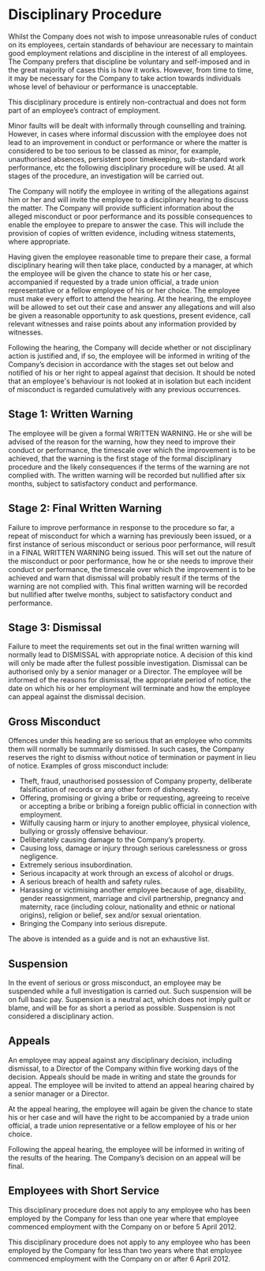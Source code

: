 # Disciplinary Procedure

Whilst the Company does not wish to impose unreasonable rules of conduct on its employees, certain standards of behaviour are necessary to maintain good employment relations and discipline in the interest of all employees.  The Company prefers that discipline be voluntary and self-imposed and in the great majority of cases this is how it works.  However, from time to time, it may be necessary for the Company to take action towards individuals whose level of behaviour or performance is unacceptable.

This disciplinary procedure is entirely non-contractual and does not form part of an employee’s contract of employment.

Minor faults will be dealt with informally through counselling and training.  However, in cases where informal discussion with the employee does not lead to an improvement in conduct or performance or where the matter is considered to be too serious to be classed as minor, for example, unauthorised absences, persistent poor timekeeping, sub-standard work performance, etc the following disciplinary procedure will be used.  At all stages of the procedure, an investigation will be carried out. 

The Company will notify the employee in writing of the allegations against him or her and will invite the employee to a disciplinary hearing to discuss the matter.  The Company will provide sufficient information about the alleged misconduct or poor performance and its possible consequences to enable the employee to prepare to answer the case.  This will include the provision of copies of written evidence, including witness statements, where appropriate.

Having given the employee reasonable time to prepare their case, a formal disciplinary hearing will then take place, conducted by a manager, at which the employee will be given the chance to state his or her case, accompanied if requested by a trade union official, a trade union representative or a fellow employee of his or her choice.  The employee must make every effort to attend the hearing.   At the hearing, the employee will be allowed to set out their case and answer any allegations and will also be given a reasonable opportunity to ask questions, present evidence, call relevant witnesses and raise points about any information provided by witnesses.

Following the hearing, the Company will decide whether or not disciplinary action is justified and, if so, the employee will be informed in writing of the Company’s decision in accordance with the stages set out below and notified of his or her right to appeal against that decision.  It should be noted that an employee's behaviour is not looked at in isolation but each incident of misconduct is regarded cumulatively with any previous occurrences.

## Stage 1: Written Warning

The employee will be given a formal WRITTEN WARNING.  He or she will be advised of the reason for the warning, how they need to improve their conduct or performance, the timescale over which the improvement is to be achieved, that the warning is the first stage of the formal disciplinary procedure and the likely consequences if the terms of the warning are not complied with.  The written warning will be recorded but nullified after six months, subject to satisfactory conduct and performance.


## Stage 2: Final Written Warning

Failure to improve performance in response to the procedure so far, a repeat of misconduct for which a warning has previously been issued, or a first instance of serious misconduct or serious poor performance, will result in a FINAL WRITTEN WARNING being issued.  This will set out the nature of the misconduct or poor performance, how he or she needs to improve their conduct or performance, the timescale over which the improvement is to be achieved and warn that dismissal will probably result if the terms of the warning are not complied with.  This final written warning will be recorded but nullified after twelve months, subject to satisfactory conduct and performance.

## Stage 3: Dismissal

Failure to meet the requirements set out in the final written warning will normally lead to DISMISSAL with appropriate notice.  A decision of this kind will only be made after the fullest possible investigation.  Dismissal can be authorised only by a senior manager or a Director.  The employee will be informed of the reasons for dismissal, the appropriate period of notice, the date on which his or her employment will terminate and how the employee can appeal against the dismissal decision.

## Gross Misconduct

Offences under this heading are so serious that an employee who commits them will normally be summarily dismissed.  In such cases, the Company reserves the right to dismiss without notice of termination or payment in lieu of notice.  Examples of gross misconduct include:

- Theft, fraud, unauthorised possession of Company property, deliberate falsification of records or any other form of dishonesty.
- Offering, promising or giving a bribe or requesting, agreeing to receive or accepting a bribe or bribing a foreign public official in connection with employment.
- Wilfully causing harm or injury to another employee, physical violence, bullying or grossly offensive behaviour.
- Deliberately causing damage to the Company’s property.
- Causing loss, damage or injury through serious carelessness or gross negligence.
- Extremely serious insubordination.
- Serious incapacity at work through an excess of alcohol or drugs.
- A serious breach of health and safety rules.
- Harassing or victimising another employee because of age, disability, gender reassignment, marriage and civil partnership, pregnancy and maternity, race (including colour, nationality and ethnic or national origins), religion or belief, sex and/or sexual orientation.
- Bringing the Company into serious disrepute.

The above is intended as a guide and is not an exhaustive list.

## Suspension

In the event of serious or gross misconduct, an employee may be suspended while a full investigation is carried out.  Such suspension will be on full basic pay.  Suspension is a neutral act, which does not imply guilt or blame, and will be for as short a period as possible.  Suspension is not considered a disciplinary action.

## Appeals

An employee may appeal against any disciplinary decision, including dismissal, to a Director of the Company within five working days of the decision.  Appeals should be made in writing and state the grounds for appeal.  The employee will be invited to attend an appeal hearing chaired by a senior manager or a Director.  

At the appeal hearing, the employee will again be given the chance to state his or her case and will have the right to be accompanied by a trade union official, a trade union representative or a fellow employee of his or her choice.  

Following the appeal hearing, the employee will be informed in writing of the results of the hearing.  The Company’s decision on an appeal will be final.
 
## Employees with Short Service

This disciplinary procedure does not apply to any employee who has been employed by the Company for less than one year where that employee commenced employment with the Company on or before 5 April 2012.

This disciplinary procedure does not apply to any employee who has been employed by the Company for less than two years where that employee commenced employment with the Company on or after 6 April 2012.
